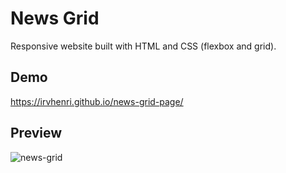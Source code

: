 # News Grid 
 
 Responsive website built with HTML and CSS (flexbox and grid).
 
 ## Demo
 https://irvhenri.github.io/news-grid-page/
 
 ## Preview
 ![news-grid](https://user-images.githubusercontent.com/69181038/112701709-bf77b080-8e67-11eb-8004-140b583cbea9.PNG)
 
